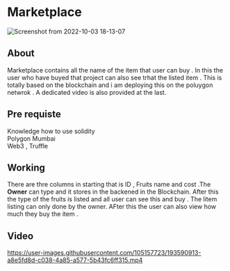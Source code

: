 # Marketplace

![Screenshot from 2022-10-03 18-13-07](https://user-images.githubusercontent.com/105157723/193581432-dcd1bb35-3d9f-4c1e-9ac2-36a9135c7a87.png)
## About 
Marketplace contains all the name of the item  that user can buy . In this the user who have buyed that project can also see trhat the  listed item .
This  is totally based on the blockchain and i am deploying this on the poluygon netwrok . A dedicated  video is also provided at the last. 

## Pre requiste 

 Knowledge how to use solidity <br>
 Polygon Mumbai <br>
 Web3 , Truffle <br>

## Working 

There are thre columns in starting  that is ID , Fruits name   and cost .The  **Owner** can type and it stores in the backened  in  the Blockchain. 
After this the type of the fruits is listed  and all user can see this and buy . The litem listing can only done by the owner.  AFter this the user can also view how much they buy the item . 

## Video 


https://user-images.githubusercontent.com/105157723/193590913-a8e5fd8d-c038-4a85-a577-5b43fc6ff315.mp4


